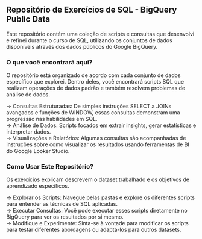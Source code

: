 ## Repositório de Exercícios de SQL - BigQuery Public Data
Este repositório contém uma coleção de scripts e consultas que desenvolvi e refinei durante o curso de SQL, utilizando os conjuntos de dados disponíveis através dos dados públicos do Google BigQuery.

### O que você encontrará aqui?
O repositório está organizado de acordo com cada conjunto de dados específico que explorei. Dentro deles, você encontrará scripts SQL que realizam operações de dados padrão e também resolvem problemas de análise de dados.
<div>
-> Consultas Estruturadas: De simples instruções SELECT a JOINs avançados e funções de WINDOW, essas consultas demonstram uma progressão nas habilidades em SQL. <div>
-> Análise de Dados: Scripts focados em extrair insights, gerar estatísticas e interpretar dados. <div>
-> Visualizações e Relatórios: Algumas consultas são acompanhadas de instruções sobre como visualizar os resultados usando ferramentas de BI do Google Looker Studio. <div>
</div>

### Como Usar Este Repositório?
Os exercícios explicam descrevem o dataset trabalhado e os objetivos de aprendizado específicos. 
</div>
-> Explorar os Scripts: Navegue pelas pastas e explore os diferentes scripts para entender as técnicas de SQL aplicadas. <div>
-> Executar Consultas: Você pode executar esses scripts diretamente no BigQuery para ver os resultados por si mesmo. <div>
-> Modifique e Experimente: Sinta-se à vontade para modificar os scripts para testar diferentes abordagens ou adaptá-los para outros datasets. <div>
</div>
